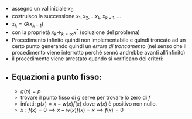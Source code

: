 - assegno un val iniziale $x_{0}$
- costruisco la successione $x_{1}, x_{2},...x_{k}, x_{k+1},...$
- $x_{k}=G(x_{k-1})$
- con la proprietà $x_{k}\to_{k=\infty} x^{*}$ (soluzione del problema)
- Procedimento infinito quindi non implementabile e quindi troncato ad un certo punto generando quindi un _errore di troncamento_ (nel senso che il procedimento viene interrotto perché sennò andrebbe avanti all'infinito)   
- il procedimento viene arrestato quando si verificano dei criteri:
- ## Equazioni a punto fisso:
	- $g(p)=p$ 
	- trovare il punto fisso di $g$ serve per trovare lo zero di $f$
	- infatti: $g(x)=x-w(x)f(x)$ dove $w(x)$ è positivo non nullo.
	- $x: f(x)=0 \implies x-w(x)f(x)=x \implies f(x)=0$  